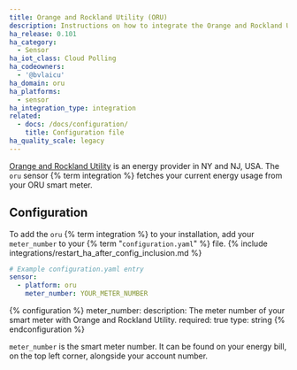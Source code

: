 ```yaml
---
title: Orange and Rockland Utility (ORU)
description: Instructions on how to integrate the Orange and Rockland Utility real-time energy usage sensor within Home Assistant.
ha_release: 0.101
ha_category:
  - Sensor
ha_iot_class: Cloud Polling
ha_codeowners:
  - '@bvlaicu'
ha_domain: oru
ha_platforms:
  - sensor
ha_integration_type: integration
related:
  - docs: /docs/configuration/
    title: Configuration file
ha_quality_scale: legacy
---
```


[Orange and Rockland Utility](https://oru.com) is an energy provider in NY and NJ, USA.
The `oru` sensor {% term integration %} fetches your current energy usage from your ORU smart meter.

## Configuration

To add the `oru` {% term integration %} to your installation, add your `meter_number` to your {% term "`configuration.yaml`" %} file.
{% include integrations/restart_ha_after_config_inclusion.md %}

```yaml
# Example configuration.yaml entry
sensor:
  - platform: oru
    meter_number: YOUR_METER_NUMBER
```

{% configuration %}
meter_number:
  description: The meter number of your smart meter with Orange and Rockland Utility. 
  required: true
  type: string
{% endconfiguration %}

`meter_number` is the smart meter number. It can be found on your energy bill, on the top left corner, alongside your account number.

